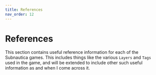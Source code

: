 ```yaml
---
title: References
nav_order: 12
---
```


# References

This section contains useful reference information for each of the Subnautica games. This includes things like the various `Layers` and `Tags` used in the game, and will be extended to include other such useful information as and when I come across it.